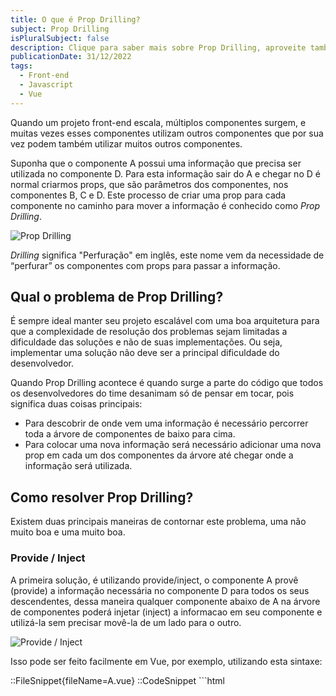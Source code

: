 ```yaml
---
title: O que é Prop Drilling?
subject: Prop Drilling
isPluralSubject: false
description: Clique para saber mais sobre Prop Drilling, aproveite também para explorar mais conteúdos sobre Front-end, Javascript e Vue.
publicationDate: 31/12/2022
tags:
  - Front-end
  - Javascript
  - Vue
---
```


Quando um projeto front-end escala, múltiplos componentes surgem, e muitas vezes esses componentes utilizam outros componentes que por sua vez podem também utilizar muitos outros componentes.

Suponha que o componente A possui uma informação que precisa ser utilizada no componente D. Para esta informação sair do A e chegar no D é normal criarmos props, que são parâmetros dos componentes, nos componentes B, C e D. Este processo de criar uma prop para cada componente no caminho para mover a informação é conhecido como _Prop Drilling_.

![Prop Drilling](/images/glossary/prop-drilling/PropDrilling.svg)

_Drilling_ significa "Perfuração" em inglês, este nome vem da necessidade de “perfurar” os componentes com props para passar a informação.

## Qual o problema de Prop Drilling?

É sempre ideal manter seu projeto escalável com uma boa arquitetura para que a complexidade de resolução dos problemas sejam limitadas a dificuldade das soluções e não de suas implementações. Ou seja, implementar uma solução não deve ser a principal dificuldade do desenvolvedor. 

Quando Prop Drilling acontece é quando surge a parte do código que todos os desenvolvedores do time desanimam só de pensar em tocar, pois significa duas coisas principais:
- Para descobrir de onde vem uma informação é necessário percorrer toda a árvore de componentes de baixo para cima.
- Para colocar uma nova informação será necessário adicionar uma nova prop em cada um dos componentes da árvore até chegar onde a informação será utilizada.

## Como resolver Prop Drilling?

Existem duas principais maneiras de contornar este problema, uma não muito boa e uma muito boa.

### Provide / Inject

A primeira solução, é utilizando provide/inject, o componente A provê (provide) a informação necessária no componente D para todos os seus descendentes, dessa maneira qualquer componente abaixo de A na árvore de componentes poderá injetar (inject) a informacao em seu componente e utilizá-la sem precisar movê-la de um lado para o outro.

![Provide / Inject](/images/glossary/prop-drilling/ProvideInject.svg)

Isso pode ser feito facilmente em Vue, por exemplo, utilizando esta sintaxe:

::FileSnippet{fileName=A.vue}
  ::CodeSnippet
    ```html
    <script setup>
    import { provide } from 'vue'
    
    provide('information', 'This is from component A')
    </script>
    ```
  ::
::

::FileSnippet{fileName=D.vue}
  ::CodeSnippet
    ```html
    <script setup>
    import { inject } from 'vue'
    
    const information = inject('information')
    </script>
    ```
  ::
::

Está solução não é a ideal pois, assim como o Prop Drilling, para descobrir de onde uma informação do componente D vem é necessário subir a árvore de componentes de cima para baixo procurando.

E o trabalho é ainda mais misterioso do que com as props pois nem todos os componentes da árvore utilizarão a informação, então a origem dela não fica clara.

### State Manager

Esta solucao é a ideal para muitos casos. Se está informação ficar em um servico separado da árvore de componentes, sempre quando algum deles precisar acessá-la saberá exatamente onde procurar, evitando o mistério da origem da informação e deixará escalável a consulta e adição de novas informações compartilhadas pelos componentes já que elas estão concentradas em um mesmo lugar.

![State Manager](/images/glossary/prop-drilling/StateManager.svg)

<!--
::Callout
Para saber mais sobre State managers e tecnologias para controle de estados leia [O que são Vuex, Pinia e State Managers?](/glossary/vuex-pinia-state-managers)
::
-->
